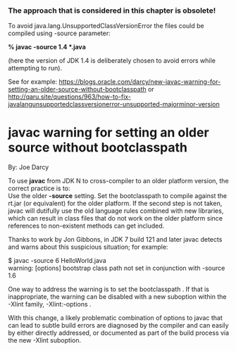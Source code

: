 <H3>The approach that is considered in this chapter is obsolete!</H3>

To avoid java.lang.UnsupportedClassVersionError
the files could be compiled using -source parameter:

<b>% javac -source 1.4 *.java</b>

(here the version of JDK 1.4 is deliberately chosen
to avoid errors while attempting to run).


See for example:
https://blogs.oracle.com/darcy/new-javac-warning-for-setting-an-older-source-without-bootclasspath
or
http://qaru.site/questions/963/how-to-fix-javalangunsupportedclassversionerror-unsupported-majorminor-version

<H1>javac warning for setting an older source without bootclasspath</H1>
<p>By: Joe Darcy</p>
<p>To use <b>javac</b> from JDK N to cross-compiler to an older platform version, the correct practice is to:<br>
Use the older <b>-source</b> setting. Set the bootclasspath to compile against the rt.jar (or equivalent) for the older platform. If the second step is not taken, javac will dutifully use the old language rules combined with new libraries, which can result in class files that do not work on the older platform since references to non-existent methods can get included.

Thanks to work by Jon Gibbons, in JDK 7 build 121 and later javac detects and warns about this suspicious situation; for example:
<br>

$ javac -source 6 HelloWorld.java
<br>
warning: [options] bootstrap class path not set in conjunction with -source 1.6
<p>One way to address the warning is to set the
bootclasspath
. If that is inappropriate, the warning can be disabled with a new suboption within the
-Xlint
family,
-Xlint:-options
.</p>

With this change, a likely problematic combination of options to javac that can lead to subtle build errors are diagnosed by the compiler and can easily by either directly addressed, or documented as part of the build process via the new -Xlint suboption.
